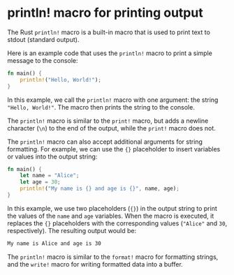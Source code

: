 # println! macro for printing output

The Rust `println!` macro is a built-in macro that is used to print text to stdout (standard output).

Here is an example code that uses the `println!` macro to print a simple message to the console:

```rust
fn main() {
    println!("Hello, World!");
}
```

In this example, we call the `println!` macro with one argument: the string `"Hello, World!"`. The macro then prints the string to the console.

The `println!` macro is similar to the `print!` macro, but adds a newline character (`\n`) to the end of the output, while the `print!` macro does not.

The `println!` macro can also accept additional arguments for string formatting. For example, we can use the `{}` placeholder to insert variables or values into the output string:

```rust
fn main() {
    let name = "Alice";
    let age = 30;
    println!("My name is {} and age is {}", name, age);
}
```

In this example, we use two placeholders (`{}`) in the output string to print the values of the `name` and `age` variables. When the macro is executed, it replaces the `{}` placeholders with the corresponding values (`"Alice"` and `30`, respectively). The resulting output would be:

```txt
My name is Alice and age is 30
```

The `println!` macro is similar to the `format!` macro for formatting strings, and the `write!` macro for writing formatted data into a buffer.
